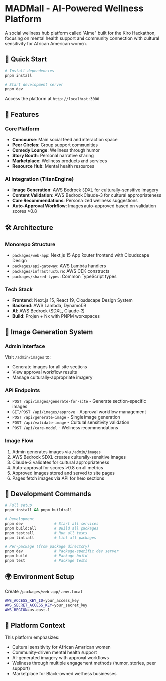 # MADMall - AI-Powered Wellness Platform

A social wellness hub platform called "AIme" built for the Kiro Hackathon, focusing on mental health support and community connection with cultural sensitivity for African American women.

## 🚀 Quick Start

```bash
# Install dependencies
pnpm install

# Start development server
pnpm dev
```

Access the platform at `http://localhost:3000`

## 📱 Features

### Core Platform
- **Concourse**: Main social feed and interaction space
- **Peer Circles**: Group support communities
- **Comedy Lounge**: Wellness through humor
- **Story Booth**: Personal narrative sharing
- **Marketplace**: Wellness products and services
- **Resource Hub**: Mental health resources

### AI Integration (TitanEngine)
- **Image Generation**: AWS Bedrock SDXL for culturally-sensitive imagery
- **Content Validation**: AWS Bedrock Claude-3 for cultural appropriateness
- **Care Recommendations**: Personalized wellness suggestions
- **Auto-Approval Workflow**: Images auto-approved based on validation scores >0.8

## 🛠️ Architecture

### Monorepo Structure
- `packages/web-app`: Next.js 15 App Router frontend with Cloudscape Design
- `packages/api-gateway`: AWS Lambda handlers
- `packages/infrastructure`: AWS CDK constructs
- `packages/shared-types`: Common TypeScript types

### Tech Stack
- **Frontend**: Next.js 15, React 19, Cloudscape Design System
- **Backend**: AWS Lambda, DynamoDB
- **AI**: AWS Bedrock (SDXL, Claude-3)
- **Build**: Projen + Nx with PNPM workspaces

## 🎨 Image Generation System

### Admin Interface
Visit `/admin/images` to:
- Generate images for all site sections
- View approval workflow results
- Manage culturally-appropriate imagery

### API Endpoints
- `POST /api/images/generate-for-site` - Generate section-specific images
- `GET/POST /api/images/approve` - Approval workflow management
- `POST /api/generate-image` - Single image generation
- `POST /api/validate-image` - Cultural sensitivity validation
- `POST /api/care-model` - Wellness recommendations

### Image Flow
1. Admin generates images via `/admin/images`
2. AWS Bedrock SDXL creates culturally-sensitive images
3. Claude-3 validates for cultural appropriateness
4. Auto-approval for scores >0.8 on all metrics
5. Approved images stored and served to site pages
6. Pages fetch images via API for hero sections

## 🔧 Development Commands

```bash
# Full setup
pnpm install && pnpm build:all

# Development
pnpm dev              # Start all services
pnpm build:all        # Build all packages
pnpm test:all         # Run all tests
pnpm lint:all         # Lint all packages

# Per-package (from package directory)
pnpm dev              # Package-specific dev server
pnpm build            # Package build
pnpm test             # Package tests
```

## 🌍 Environment Setup

Create `/packages/web-app/.env.local`:
```bash
AWS_ACCESS_KEY_ID=your_access_key
AWS_SECRET_ACCESS_KEY=your_secret_key
AWS_REGION=us-east-1
```

## 🎯 Platform Context

This platform emphasizes:
- Cultural sensitivity for African American women
- Community-driven mental health support
- AI-generated imagery with approval workflows
- Wellness through multiple engagement methods (humor, stories, peer support)
- Marketplace for Black-owned wellness businesses
